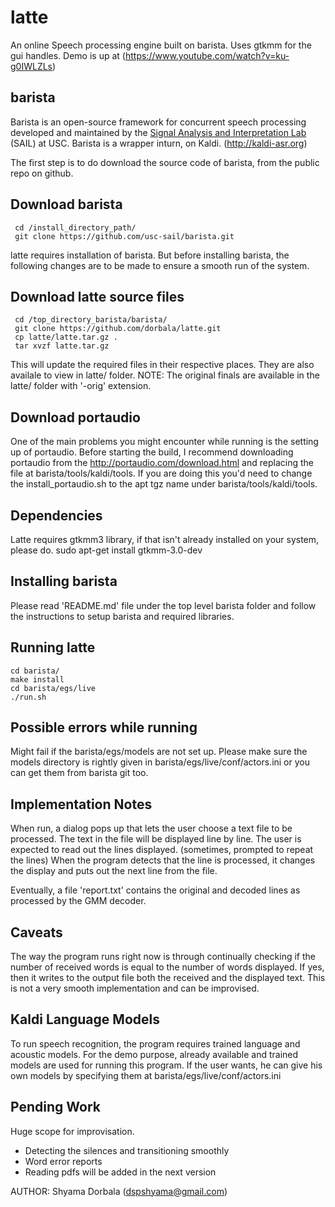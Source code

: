 # latte
An online Speech processing engine built on barista. Uses gtkmm for the gui handles.
Demo is up at (https://www.youtube.com/watch?v=ku-g0IWLZLs)

## barista
Barista is an open-source framework for concurrent speech processing 
developed and maintained by the 
[Signal Analysis and Interpretation Lab](http://sail.usc.edu) (SAIL) at USC.
Barista is a wrapper inturn, on Kaldi. (http://kaldi-asr.org) 

The first step is to do download the source code of barista, from the public repo on github.
## Download barista
     cd /install_directory_path/
     git clone https://github.com/usc-sail/barista.git

latte requires installation of barista. But before installing barista, the following changes are to be made to ensure a smooth run of the system.
## Download latte source files
     cd /top_directory_barista/barista/
     git clone https://github.com/dorbala/latte.git
     cp latte/latte.tar.gz .
     tar xvzf latte.tar.gz
This will update the required files in their respective places. They are also availale to view in latte/ folder.
NOTE: The original finals are available in the latte/ folder with '-orig' extension.

## Download portaudio
One of the main problems you might encounter while running is the setting up of portaudio.
Before starting the build, I recommend downloading portaudio from the http://portaudio.com/download.html and replacing the file at barista/tools/kaldi/tools.
If you are doing this you'd need to change the install_portaudio.sh to the apt tgz name under barista/tools/kaldi/tools.

## Dependencies
Latte requires gtkmm3 library, if that isn't already installed on your system, please do.
      sudo apt-get install gtkmm-3.0-dev

## Installing barista
Please read 'README.md' file under the top level barista folder and 
follow the instructions to setup barista and required libraries.

## Running latte
    cd barista/
    make install
    cd barista/egs/live
    ./run.sh
    
## Possible errors while running
Might fail if the barista/egs/models are not set up. 
Please make sure the models directory is rightly given in barista/egs/live/conf/actors.ini or you can get them from barista git too.

## Implementation Notes
When run, a dialog pops up that lets the user choose a text file to be processed.
The text in the file will be displayed line by line.
The user is expected to read out the lines displayed. (sometimes, prompted to repeat the lines)
When the program detects that the line is processed, it changes the display and puts out the next line from the file.

Eventually, a file 'report.txt' contains the original and decoded lines as processed by the GMM decoder.

## Caveats
The way the program runs right now is through continually checking if the number of received words
is equal to the number of words displayed. If yes, then it writes to the output file both the received and the 
displayed text.
This is not a very smooth implementation and can be improvised.

## Kaldi Language Models
To run speech recognition, the program requires trained language and acoustic models.
For the demo purpose, already available and trained models are used for running this program.
If the user wants, he can give his own models by specifying them at barista/egs/live/conf/actors.ini

## Pending Work
Huge scope for improvisation. 
- Detecting the silences and transitioning smoothly
- Word error reports
- Reading pdfs will be added in the next version

AUTHOR: Shyama Dorbala (dspshyama@gmail.com)
